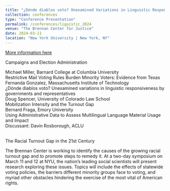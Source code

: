 ```yaml
---
title: "¿Dónde diablos voto? Unexamined Variations in Linguistic Responsiveness"
collection: conferences
type: "Conference Presentation"
permalink: /conferences/liguistic_2024
venue: "The Brennan Center for Justice"
date: 2024-03-11
location: "New York University | New York, NY"
---
```


[More information here](https://www.brennancenter.org/racial-turnout-gap-21st-century)<br>

Campaigns and Election Administration<br>

Michael Miller, Barnard College at Columbia University<br>
Restrictive Mail Voting Rules Burden Minority Voters: Evidence from Texas<br>
Fernanda Gonzalez, Massachusetts Institute of Technology<br>
¿Dónde diablos voto? Unexamined variations in linguistic responsiveness by governments and representatives<br>
Doug Spencer, University of Colorado Law School<br>
Mobilization Intensity and the Turnout Gap<br>
Bernard Fraga, Emory University<br>
Using Administrative Data to Assess Multilingual Language Material Usage and Impact<br>
Discussant: Davin Rosborough, ACLU<br><br>

The Racial Turnout Gap in the 21st Century<br>

The Brennan Center is working to identify the causes of the growing racial turnout gap and to promote steps to remedy it. At a two-day symposium on March 11 and 12 at NYU, the nation’s leading social scientists will present research exploring these issues. Topics will include the effects of statewide voting policies, the barriers different minority groups face to voting, and myriad other obstacles hindering the exercise of the most vital of American rights.
